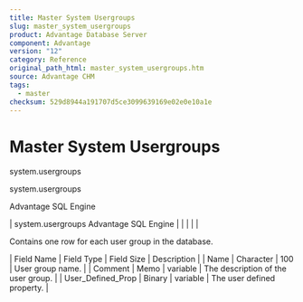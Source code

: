 ```yaml
---
title: Master System Usergroups
slug: master_system_usergroups
product: Advantage Database Server
component: Advantage
version: "12"
category: Reference
original_path_html: master_system_usergroups.htm
source: Advantage CHM
tags:
  - master
checksum: 529d8944a191707d5ce3099639169e02e0e10a1e
---
```


# Master System Usergroups

system.usergroups

system.usergroups

Advantage SQL Engine

| system.usergroups  Advantage SQL Engine |  |  |  |  |

Contains one row for each user group in the database.

| Field Name | Field Type | Field Size | Description |
| Name | Character | 100 | User group name. |
| Comment | Memo | variable | The description of the user group. |
| User\_Defined\_Prop | Binary | variable | The user defined property. |
